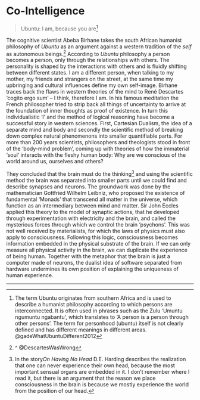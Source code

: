 # Co-Intelligence

> Ubuntu: I am, because you are[^1]

The cognitive scientist Abeba Birhane takes the south African humanist philosophy of *Ubuntu* as an argument against a western tradition of the *self* as autonomous beings.[^2] According to *Ubuntu* philosophy a person becomes a person, only through the relationships with others. The personality is shaped by the interactions with others and is fluidly shifting between different states. I am a different person, when talking to my mother, my friends and strangers on the street, at the same time my upbringing and cultural influences define my own self-image. Birhane traces back the flaws in western theories of the mind to René Descartes ‘cogito ergo sum’ – I think, therefore I am. In his famous meditation the French philosopher tried to strip back all things of uncertainty to  arrive at the foundation of inner thoughts as proof of existence. In turn this individualistic ‘I’ and the method of logical reasoning have become a successful story in western sciences. First, Cartesian Dualism, the idea of a separate mind and body and secondly the scientific method of breaking down complex natural phenomenons into smaller quantifiable parts. For more than 200 years scientists, philosophers and theologists stood in front of the ‘body-mind problem’, coming up with theories of how the immaterial ‘soul’ interacts with the fleshy human body: Why are we conscious of the world around us, ourselves and others? 

They concluded that the brain must do the thinking[^3] and using the scientific method the brain was separated into smaller parts until we could find and describe synapses and neurons. The groundwork was done by the mathematician Gottfried Wilhelm Leibniz, who proposed the existence of fundamental ‘Monads’ that transcend all matter in the universe, which function as an intermediary between mind and matter. Sir John Eccles applied this theory to the model of synaptic actions, that he developed through experimentation with electricity and the brain, and called the mysterious forces through which we control the brain ‘psychons’. This was not well received by materialists, for which the laws of physics must also apply to consciousness. Following this logic, consciousness becomes information embedded in the physical substrate of the brain. If we can only measure all physical activity in the brain, we can duplicate the experience of being human. Together with the metaphor that the brain is just a computer made of neurons, the dualist idea of software separated from hardware undermines its own position of explaining the uniqueness of human experience.

---
[^1]: The term Ubuntu originates from southern Africa and is used to describe a humanist philosophy according to which persons are interconnected. It is often used in phrases such as the Zulu ‘Umuntu ngumuntu ngabantu’, which translates to  ‘A person is a person through other persons’. The term for personhood (ubuntu) itself is not clearly defined and has different meanings in different areas. @gadeWhatUbuntuDifferent2012
[^2]: ^ @DescartesWasWrong
[^3]: In the story*On Having No Head* D.E. Harding describes the realization that one can never experience their own head, because the most important sensual organs are embedded in it. I don’t remember where I read it, but there is an argument that the reason we place consciousness in the brain is because we mostly experience the world from the position of our head.